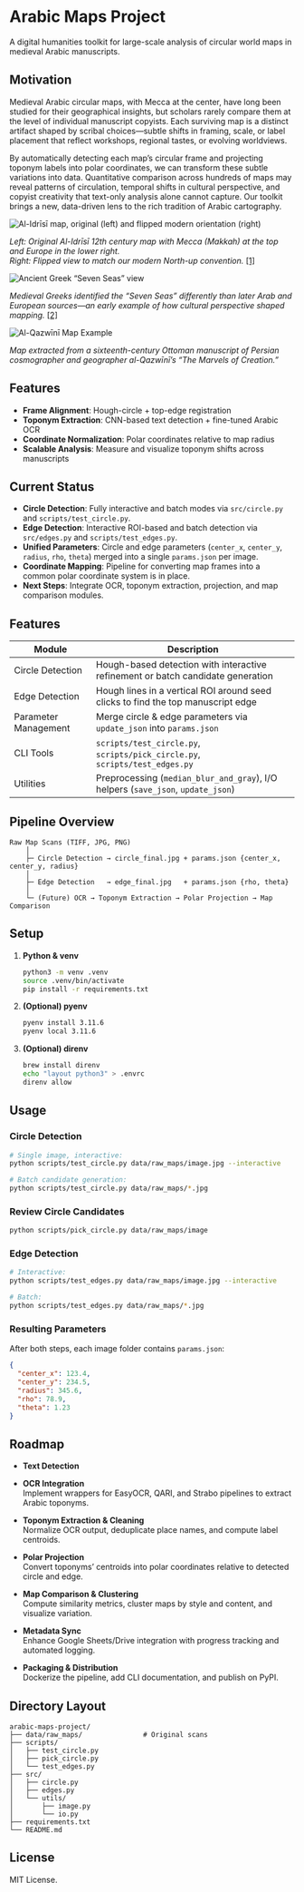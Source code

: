 # Arabic Maps Project

A digital humanities toolkit for large-scale analysis of circular world maps in medieval Arabic manuscripts.

## Motivation

Medieval Arabic circular maps, with Mecca at the center, have long been studied
for their geographical insights, but scholars rarely compare them at the level
of individual manuscript copyists.  Each surviving map is a distinct artifact
shaped by scribal choices—subtle shifts in framing, scale, or label placement
that reflect workshops, regional tastes, or evolving worldviews.

By automatically detecting each map’s circular frame and projecting toponym
labels into polar coordinates, we can transform these subtle variations into
data.  Quantitative comparison across hundreds of maps may reveal patterns
of circulation, temporal shifts in cultural
perspective, and copyist creativity that text-only analysis alone cannot
capture.  Our toolkit brings a new, data-driven lens to the rich tradition of
Arabic cartography.

![Al-Idrīsī map, original (left) and flipped modern orientation (right)](assets/images/al-idrisi-1001inventions.jpg)

*Left: Original Al-Idrīsī 12th century map with Mecca (Makkah) at the top and Europe in the lower right.  
Right: Flipped view to match our modern North-up convention.*  [\[1\]](https://www.1001inventions.com/maps/)

![Ancient Greek “Seven Seas” view](assets/images/seven-seas-greek.webp)

*Medieval Greeks identified the “Seven Seas” differently than later Arab and European sources—an early example of how cultural perspective shaped mapping.*  [\[2\]](https://brilliantmaps.com/the-7-seas/)

![Al-Qazwīnī Map Example](assets/images/al-Qazwīnī_Arabic_MSS_575.jpg)

*Map extracted from a sixteenth-century Ottoman manuscript of Persian cosmographer and geographer al-Qazwīnī’s “The Marvels of Creation.”*


## Features

- **Frame Alignment**: Hough-circle + top-edge registration  
- **Toponym Extraction**: CNN-based text detection + fine-tuned Arabic OCR  
- **Coordinate Normalization**: Polar coordinates relative to map radius  
- **Scalable Analysis**: Measure and visualize toponym shifts across manuscripts  


## Current Status

- **Circle Detection**: Fully interactive and batch modes via `src/circle.py` and `scripts/test_circle.py`.
- **Edge Detection**: Interactive ROI-based and batch detection via `src/edges.py` and `scripts/test_edges.py`.
- **Unified Parameters**: Circle and edge parameters (`center_x`, `center_y`, `radius`, `rho`, `theta`) merged into a single `params.json` per image.
- **Coordinate Mapping**: Pipeline for converting map frames into a common polar coordinate system is in place.
- **Next Steps**: Integrate OCR, toponym extraction, projection, and map comparison modules.

## Features

| Module              | Description                                                                 |
|---------------------|-----------------------------------------------------------------------------|
| Circle Detection    | Hough-based detection with interactive refinement or batch candidate generation |
| Edge Detection      | Hough lines in a vertical ROI around seed clicks to find the top manuscript edge |
| Parameter Management| Merge circle & edge parameters via `update_json` into `params.json`          |
| CLI Tools           | `scripts/test_circle.py`, `scripts/pick_circle.py`, `scripts/test_edges.py` |
| Utilities           | Preprocessing (`median_blur_and_gray`), I/O helpers (`save_json`, `update_json`) |

## Pipeline Overview

```
Raw Map Scans (TIFF, JPG, PNG)
    │
    ├─ Circle Detection → circle_final.jpg + params.json {center_x, center_y, radius}
    │
    ├─ Edge Detection   → edge_final.jpg   + params.json {rho, theta}
    │
    └─ (Future) OCR → Toponym Extraction → Polar Projection → Map Comparison
```

## Setup

1. **Python & venv**  
   ```bash
   python3 -m venv .venv
   source .venv/bin/activate
   pip install -r requirements.txt
   ```

2. **(Optional) pyenv**  
   ```bash
   pyenv install 3.11.6
   pyenv local 3.11.6
   ```

3. **(Optional) direnv**  
   ```bash
   brew install direnv
   echo "layout python3" > .envrc
   direnv allow
   ```

## Usage

### Circle Detection

```bash
# Single image, interactive:
python scripts/test_circle.py data/raw_maps/image.jpg --interactive

# Batch candidate generation:
python scripts/test_circle.py data/raw_maps/*.jpg
```

### Review Circle Candidates

```bash
python scripts/pick_circle.py data/raw_maps/image
```

### Edge Detection

```bash
# Interactive:
python scripts/test_edges.py data/raw_maps/image.jpg --interactive

# Batch:
python scripts/test_edges.py data/raw_maps/*.jpg
```

### Resulting Parameters

After both steps, each image folder contains `params.json`:

```json
{
  "center_x": 123.4,
  "center_y": 234.5,
  "radius": 345.6,
  "rho": 78.9,
  "theta": 1.23
}
```

## Roadmap

- **Text Detection**
  
- **OCR Integration**  
  Implement wrappers for EasyOCR, QARI, and Strabo pipelines to extract Arabic toponyms.
- **Toponym Extraction & Cleaning**  
  Normalize OCR output, deduplicate place names, and compute label centroids.
- **Polar Projection**  
  Convert toponyms’ centroids into polar coordinates relative to detected circle and edge.
- **Map Comparison & Clustering**  
  Compute similarity metrics, cluster maps by style and content, and visualize variation.
- **Metadata Sync**  
  Enhance Google Sheets/Drive integration with progress tracking and automated logging.
- **Packaging & Distribution**  
  Dockerize the pipeline, add CLI documentation, and publish on PyPI.


## Directory Layout

```
arabic-maps-project/
├── data/raw_maps/               # Original scans
├── scripts/
│   ├── test_circle.py
│   ├── pick_circle.py
│   └── test_edges.py
├── src/
│   ├── circle.py
│   ├── edges.py
│   └── utils/
│       ├── image.py
│       └── io.py
├── requirements.txt
└── README.md
```

## License

MIT License.

